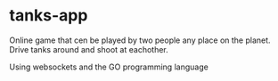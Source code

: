 # tanks-app
Online game that cen be played by two people any place on the planet. Drive tanks around and shoot at eachother.

Using websockets and the GO programming language
